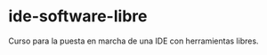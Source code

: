 ide-software-libre
==================

Curso para la puesta en marcha de una IDE con herramientas libres.
